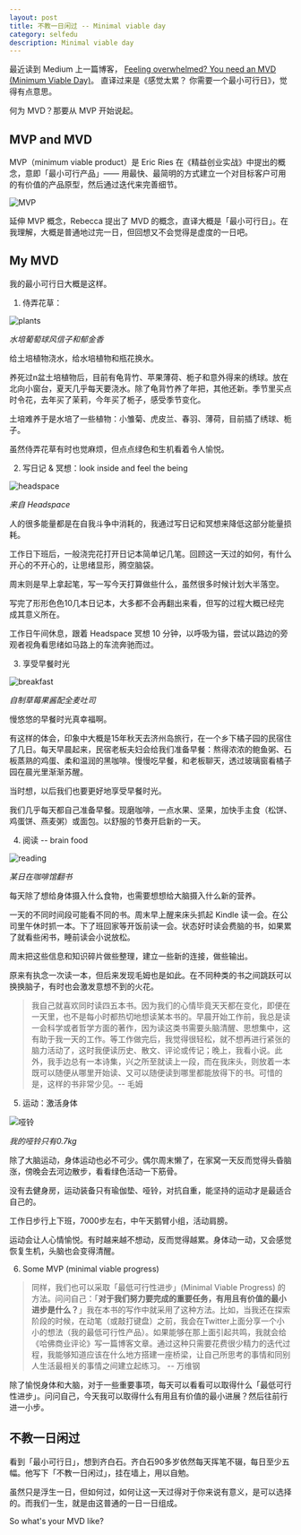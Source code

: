 ```yaml
---
layout: post 
title: 不教一日闲过 -- Minimal viable day
category: selfedu
description: Minimal viable day
---
```


最近读到 Medium 上一篇博客， [Feeling overwhelmed? You need an MVD (Minimum Viable Day)](https://snapcrackle.medium.com/feeling-overwhelmed-you-need-a-mvd-minimum-viable-day-bf07b7b90eb)。 直译过来是《感觉太累？ 你需要一个最小可行日》，觉得有点意思。

何为 MVD？那要从 MVP 开始说起。

## MVP and MVD

MVP（minimum viable product）是 Eric Ries 在《精益创业实战》中提出的概念，意即「最小可行产品」—— 用最快、最简明的方式建立一个对目标客户可用的有价值的产品原型，然后通过迭代来完善细节。

![MVP](https://rachelblogimgs.oss-cn-hangzhou.aliyuncs.com/210613/mvp.jpeg)

延伸 MVP 概念，Rebecca 提出了 MVD 的概念，直译大概是「最小可行日」。在我理解，大概是普通地过完一日，但回想又不会觉得是虚度的一日吧。

## My MVD

我的最小可行日大概是这样。

1. 侍弄花草： 

  ![plants](https://rachelblogimgs.oss-cn-hangzhou.aliyuncs.com/210613/plants.JPG)

  *水培葡萄球风信子和郁金香*

  给土培植物浇水，给水培植物和瓶花换水。

  养死过n盆土培植物后，目前有龟背竹、苹果薄荷、栀子和意外得来的绣球。放在北向小窗台，夏天几乎每天要浇水。除了龟背竹养了年把，其他还新。季节里买点时令花，去年买了茉莉，今年买了栀子，感受季节变化。

  土培难养于是水培了一些植物：小雏菊、虎皮兰、春羽、薄荷，目前插了绣球、栀子。

  虽然侍弄花草有时也觉麻烦，但点点绿色和生机看着令人愉悦。

2. 写日记 & 冥想：look inside and feel the being
  
  ![headspace](https://rachelblogimgs.oss-cn-hangzhou.aliyuncs.com/210613/headspace_384876_full.jpeg)

  *来自 Headspace*

  人的很多能量都是在自我斗争中消耗的，我通过写日记和冥想来降低这部分能量损耗。

  工作日下班后，一般浇完花打开日记本简单记几笔。回顾这一天过的如何，有什么开心的不开心的，让思绪显形，腾空脑袋。
  
  周末则是早上拿起笔，写一写今天打算做些什么，虽然很多时候计划大半落空。

  写完了形形色色10几本日记本，大多都不会再翻出来看，但写的过程大概已经完成其意义所在。

  工作日午间休息，跟着 Headspace 冥想 10 分钟，以呼吸为锚，尝试以路边的旁观者视角看思绪如马路上的车流奔驰而过。

3. 享受早餐时光
  
  ![breakfast](https://rachelblogimgs.oss-cn-hangzhou.aliyuncs.com/210613/breakfast.JPG)

  *自制草莓果酱配全麦吐司*

  慢悠悠的早餐时光真幸福啊。
  
  有这样的体会，印象中大概是15年秋天去济州岛旅行，在一个乡下橘子园的民宿住了几日。每天早晨起来，民宿老板夫妇会给我们准备早餐：熬得浓浓的鲍鱼粥、石板蒸熟的鸡蛋、柔和温润的黑咖啡。慢慢吃早餐，和老板聊天，透过玻璃窗看橘子园在晨光里渐渐苏醒。

  当时想，以后我们也要更好地享受早餐时光。

  我们几乎每天都自己准备早餐。现磨咖啡，一点水果、坚果，加快手主食（松饼、鸡蛋饼、燕麦粥）或面包。以舒服的节奏开启新的一天。

4. 阅读 -- brain food
  
  ![reading](https://rachelblogimgs.oss-cn-hangzhou.aliyuncs.com/210613/reading.jpg)

  *某日在咖啡馆翻书*

  每天除了想给身体摄入什么食物，也需要想想给大脑摄入什么新的营养。

  一天的不同时间段可能看不同的书。周末早上醒来床头抓起 Kindle 读一会。在公司里午休时抓一本。下了班回家等开饭前读一会。状态好时读会费脑的书，如果累了就看些闲书，睡前读会小说放松。

  周末把这些信息和知识碎片做些整理，建立一些新的连接，做些输出。

  原来有执念一次读一本，但后来发现毛姆也是如此。在不同种类的书之间跳跃可以换换脑子，有时也会激发意想不到的火花。

  > 我自己就喜欢同时读四五本书。因为我们的心情毕竟天天都在变化，即便在一天里，也不是每小时都热切地想读某本书的。早晨开始工作前，我总是读一会科学或者哲学方面的著作，因为读这类书需要头脑清醒、思想集中，这有助于我一天的工作。等工作做完后，我觉得很轻松，就不想再进行紧张的脑力活动了，这时我便读历史、散文、评论或传记；晚上，我看小说。此外，我手边总有一本诗集，兴之所至就读上一段，而在我床头，则放着一本既可以随便从哪里开始读、又可以随便读到哪里都能放得下的书。可惜的是，这样的书非常少见。-- 毛姆

5. 运动：激活身体
  
  ![哑铃](https://rachelblogimgs.oss-cn-hangzhou.aliyuncs.com/210613/physiotherapy-595529_1280.jpeg)

  *我的哑铃只有0.7kg*

  除了大脑运动，身体运动也必不可少。偶尔周末懒了，在家窝一天反而觉得头昏脑涨，傍晚会去河边散步，看看绿色活动一下筋骨。

  没有去健身房，运动装备只有瑜伽垫、哑铃，对抗自重，能坚持的运动才是最适合自己的。

  工作日步行上下班，7000步左右，中午天鹅臂小组，活动肩膀。

  运动会让人心情愉悦。有时越来越不想动，反而觉得越累。身体动一动，又会感觉恢复生机，头脑也会变得清醒。

6. Some MVP (minimal viable progress)

> 同样，我们也可以采取「最低可行性进步」(Minimal Viable Progress) 的方法。问问自己：「**对于我们努力要完成的重要任务，有用且有价值的最小进步是什么？**」我在本书的写作中就采用了这种方法。比如，当我还在探索阶段的时候，在动笔（或敲打键盘）之前，我会在Twitter上面分享一个小小的想法（我的最低可行性产品）。如果能够在那上面引起共鸣，我就会给《哈佛商业评论》写一篇博客文章。通过这种只需要花费很少精力的迭代过程，我能够知道应该在什么地方搭建一座桥梁，让自己所思考的事情和同别人生活最相关的事情之间建立起练习。 -- 万维钢

除了愉悦身体和大脑，对于一些重要事项，每天可以看看可以取得什么「最低可行性进步」。问问自己，今天我可以取得什么有用且有价值的最小进展？然后往前行进一小步。

## 不教一日闲过

看到「最小可行日」，想到齐白石。齐白石90多岁依然每天挥笔不辍，每日至少五幅。他写下「不教一日闲过」，挂在墙上，用以自勉。

虽然只是浮生一日，但如何过，如何让这一天过得对于你来说有意义，是可以选择的。而我们一生，就是由这普通的一日一日组成。

So what's your MVD like?

